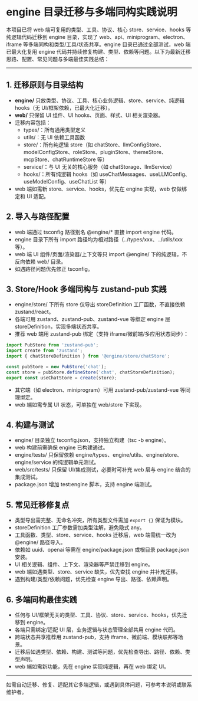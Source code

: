 # engine 目录迁移与多端同构实践说明

本项目已将 web 端可复用的类型、工具、协议、核心 store、service、hooks 等纯逻辑代码迁移到 engine 目录，实现了 web、api、miniprogram、electron、iframe 等多端同构和类型/工具/状态共享。engine 目录已通过全部测试，web 端已最大化复用 engine 代码并持续修复构建、类型、依赖等问题。以下为最新迁移思路、配置、常见问题与多端最佳实践总结：

---

## 1. 迁移原则与目录结构

- **engine/** 只放类型、协议、工具、核心业务逻辑、store、service、纯逻辑 hooks（无 UI/框架依赖，已最大化迁移）。
- **web/** 只保留 UI 组件、UI hooks、页面、样式、UI 相关渲染器。
- 迁移内容包括：
  - types/：所有通用类型定义
  - utils/：无 UI 依赖工具函数
  - store/：所有纯逻辑 store（如 chatStore、llmConfigStore、modelConfigStore、roleStore、pluginStore、themeStore、mcpStore、chatRuntimeStore 等）
  - service/：与 UI 无关的核心服务（如 chatStorage、llmService）
  - hooks/：所有纯逻辑 hooks（如 useChatMessages、useLLMConfig、useModelConfig、useChatList 等）
- web 端如需新 store、service、hooks，优先在 engine 实现，web 仅做绑定和 UI 适配。

## 2. 导入与路径配置

- web 端通过 tsconfig 路径别名 @engine/* 直接 import engine 代码。
- engine 目录下所有 import 路径均为相对路径（../types/xxx、../utils/xxx 等）。
- web 端 UI 组件/页面/渲染器/上下文等只 import @engine/ 下的纯逻辑，不反向依赖 web/ 目录。
- 如遇路径问题优先修正 tsconfig。

## 3. Store/Hook 多端同构与 zustand-pub 实践

- engine/store/ 下所有 store 仅导出 storeDefinition 工厂函数，不直接依赖 zustand/react。
- 各端可用 zustand、zustand-pub、zustand-vue 等绑定 engine 层 storeDefinition，实现多端状态共享。
- 推荐 web 端用 zustand-pub 绑定（支持 iframe/微前端/多应用状态同步）：

```ts
import PubStore from 'zustand-pub';
import create from 'zustand';
import { chatStoreDefinition } from '@engine/store/chatStore';

const pubStore = new PubStore('chat');
const store = pubStore.defineStore('chat', chatStoreDefinition);
export const useChatStore = create(store);
```

- 其它端（如 electron、miniprogram）可用 zustand-pub/zustand-vue 等同理绑定。
- web 端如需专属 UI 状态，可单独在 web/store 下实现。

## 4. 构建与测试

- engine/ 目录独立 tsconfig.json，支持独立构建（tsc -b engine）。
- web 构建前需确保 engine 已构建通过。
- engine/tests/ 只保留依赖 engine/types、engine/utils、engine/store、engine/service 的纯逻辑单元测试。
- web/src/tests/ 只保留 UI/集成测试，必要时可补充 web 层与 engine 结合的集成测试。
- package.json 增加 test:engine 脚本，支持 engine 端测试。

## 5. 常见迁移修复点

- 类型导出需完整、无命名冲突，所有类型文件需加 `export {}` 保证为模块。
- storeDefinition 工厂参数需加类型注解，避免隐式 any。
- 工具函数、类型、store、service、hooks 迁移后，web 端需统一改为 @engine/ 路径导入。
- 依赖如 uuid、openai 等需在 engine/package.json 或根目录 package.json 安装。
- UI 相关逻辑、组件、上下文、渲染器等严禁迁移到 engine。
- web 端如遇类型、store、service 缺失，优先查找 engine 并补充迁移。
- 遇到构建/类型/依赖问题，优先检查 engine 导出、路径、依赖声明。

## 6. 多端同构最佳实践

- 任何与 UI/框架无关的类型、工具、协议、store、service、hooks，优先迁移到 engine。
- 各端只需绑定/适配 UI 层，业务逻辑与状态管理全部共用 engine 代码。
- 跨端状态共享推荐用 zustand-pub，支持 iframe、微前端、模块联邦等场景。
- 迁移后如遇类型、依赖、构建、测试等问题，优先检查导出、路径、依赖、类型声明。
- web 端如需新功能，先在 engine 实现纯逻辑，再在 web 绑定 UI。

---

如需自动迁移、修复、适配其它多端逻辑，或遇到具体问题，可参考本说明或联系维护者。
